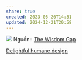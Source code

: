 ```yaml
---
share: true
created: 2023-05-26T14:51
updated: 2024-12-21T20:58
---
```

![](https://assets-global.website-files.com/5f0e1294f002b1bb26e1f304/6273d54e9f5270706efdddef_Wisdom-Gap-Email_Human-Vulnerabilities-Technology.png) 
Nguồn:: [The Wisdom Gap](https://www.humanetech.com/insights/the-wisdom-gap "The Wisdom Gap - Center for Humane Technology")

[Delightful humane design](Delightful%20humane%20design.md)